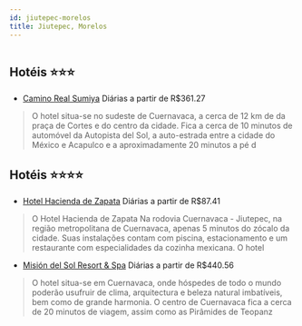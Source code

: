```yaml
---
id: jiutepec-morelos
title: Jiutepec, Morelos
---
```


<center><img src="http://www.hotelresb2b.com/images/hoteles/651214_foto_1.jpg" alt="" /></center>


## Hotéis ⭐️⭐️⭐️

-    [Camino Real Sumiya](https://www.hurb.com/aud/https://www.hurb.com/hoteis/jiutepec/camino-real-sumiya-JNP-JP210213?cmp=18055) Diárias a partir de R$361.27
   > O hotel situa-se no sudeste de Cuernavaca, a cerca de 12 km de da praça de Cortes e do centro da cidade. Fica a cerca de 10 minutos de automóvel da Autopista del Sol, a auto-estrada entre a cidade do México e Acapulco e a aproximadamente 20 minutos a pé d

## Hotéis ⭐️⭐️⭐️⭐️

-    [Hotel Hacienda de Zapata](https://www.hurb.com/aud/https://www.hurb.com/hoteis/jiutepec/hotel-hacienda-de-zapata-JNP-JP148881?cmp=18055) Diárias a partir de R$87.41
   > O Hotel Hacienda de Zapata Na rodovia Cuernavaca - Jiutepec, na região metropolitana de Cuernavaca, apenas 5 minutos do zócalo da cidade. Suas instalações contam com piscina, estacionamento e um restaurante com especialidades da cozinha mexicana. O hotel 
-    [Misión del Sol Resort & Spa](https://www.hurb.com/aud/https://www.hurb.com/hoteis/jiutepec/mision-del-sol-resort-spa-JNP-JP853983?cmp=18055) Diárias a partir de R$440.56
   > O hotel situa-se em Cuernavaca, onde hóspedes de todo o mundo poderão usufruir de clima, arquitectura e beleza natural imbatíveis, bem como de grande harmonia. O centro de Cuernavaca fica a cerca de 20 minutos de viagem, assim como as Pirâmides de Teopanz
